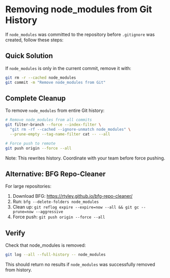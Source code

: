# Removing node_modules from Git History

If `node_modules` was committed to the repository before `.gitignore` was created, follow these steps:

## Quick Solution

If `node_modules` is only in the current commit, remove it with:

```bash
git rm -r --cached node_modules
git commit -m "Remove node_modules from Git"
```

## Complete Cleanup

To remove `node_modules` from entire Git history:

```bash
# Remove node_modules from all commits
git filter-branch --force --index-filter \
  "git rm -rf --cached --ignore-unmatch node_modules" \
  --prune-empty --tag-name-filter cat -- --all

# Force push to remote
git push origin --force --all
```

Note: This rewrites history. Coordinate with your team before force pushing.

## Alternative: BFG Repo-Cleaner

For large repositories:

1. Download BFG: https://rtyley.github.io/bfg-repo-cleaner/
2. Run: `bfg --delete-folders node_modules`
3. Clean up: `git reflog expire --expire=now --all && git gc --prune=now --aggressive`
4. Force push: `git push origin --force --all`

## Verify

Check that node_modules is removed:

```bash
git log --all --full-history -- node_modules
```

This should return no results if `node_modules` was successfully removed from history.

